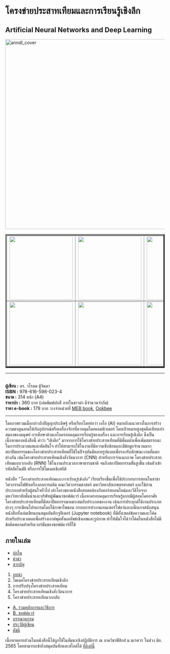 # โครงข่ายประสาทเทียมและการเรียนรู้เชิงลึก
## Artificial Neural Networks and Deep Learning

<img src="https://drive.google.com/uc?id=1uP5lwRDgWqOpukETdaynRRDV2_0Odl__" width=600 alt="anndl_cover"/>

<table border="4">
<tr>
   <td><img src="https://drive.google.com/uc?id=1byCPZ5nbgnf3ACo3NSNdHkTIyv49DjoX" width=200></td>
   <td><img src="https://drive.google.com/uc?id=1nH7cTnhId5XGtkmf9pV2NZmWXH06MDnJ" width=200></td>
   <td><img src="https://drive.google.com/uc?id=12sKcvQKwQJCL19WD97oBvWlDiIQv4JV3" width=200></td>
</tr>
<tr>
   <td><img src="https://drive.google.com/uc?id=10TbOA0iq4GrRt4n7Vgl7gGuqqrzAIDFp" width=200></td>
   <td><img src="https://drive.google.com/uc?id=16uQGCxmq6ueNP8sua2Ppbe5JO6IfOkoa" width=200></td>
   <td><img src="https://drive.google.com/uc?id=1mQjMnd1h005Bm30hBYL0qORDB5DMqylk" width=200></td>
</tr>
</table>


<hr>
<br><b>ผู้เขียน :</b> ดร. วโรดม ตู้จินดา
<br><b>ISBN :</b> 978-616-598-023-4
<br><b>ขนาด :</b> 314 หน้า (A4)
<br><b>ราคาปก :</b> 360 บาท (เล่มพิมพ์ปกสี ภายในขาวดำ มีจำนวนจำกัด)
<br><b>ราคา e-book :</b> 179 บาท วางจำหน่ายที่ <a href="https://www.mebmarket.com/index.php?action=BookDetails&data=YToyOntzOjc6InVzZXJfaWQiO3M6NzoiMTY5NDY0OSI7czo3OiJib29rX2lkIjtzOjY6IjIyMzc0NyI7fQ">MEB book</a>, <a href="https://www.ookbee.com/shop/book/a5ffc8c8-98a4-41a4-bf21-ad252b0bae60/%E0%B9%82%E0%B8%84%E0%B8%A3%E0%B8%87%E0%B8%82%E0%B9%88%E0%B8%B2%E0%B8%A2%E0%B8%9B%E0%B8%A3%E0%B8%B0%E0%B8%AA%E0%B8%B2%E0%B8%97%E0%B9%80%E0%B8%97%E0%B8%B5%E0%B8%A2%E0%B8%A1%E0%B9%81%E0%B8%A5%E0%B8%B0%E0%B8%81%E0%B8%B2%E0%B8%A3%E0%B9%80%E0%B8%A3%E0%B8%B5%E0%B8%A2%E0%B8%99%E0%B8%A3%E0%B8%B9%E0%B9%89%E0%B9%80%E0%B8%8A%E0%B8%B4%E0%B8%87%E0%B8%A5%E0%B8%B6%E0%B8%81?fbclid=IwAR0kBAdMLhiqHgc2rueh9nGWPUftSXbw6yPZMYbRgLTmeDzl5iBOdZtQ2OQ">Ookbee</a>
<hr>
<p />
โดยภาพรวมเมื่อกล่าวถึงปัญญาประดิษฐ์ หรือเรียกโดยย่อว่า เอไอ (AI) หมายถึงแนวทางในการสร้างความชาญฉลาดให้กับอุปกรณ์หรือเครื่องจักรที่ควบคุมโดยคอมพิวเตอร์ โดยเป้าหมายสูงสุดคือเทียบเท่าสมองของมนุษย์ การศึกษาด้านเอไอครอบคลุมการเรียนรู้ของเครื่อง และการเรียนรู้เชิงลึก ซึ่งเป็นเนื้อหาของหนังสือนี้ คำว่า “เชิงลึก” มาจากการใช้โครงข่ายประสาทเทียมที่มีชั้นแฝงเพื่อเพิ่มสมรรถนะในการประมวลผลและตัดสินใจ ทำให้สามารถใช้ในงานที่มีความซับซ้อนและมีข้อมูลจำนวนมาก สถาปัตยกรรมของโครงข่ายประสาทเทียมที่ใช้ในปัจจุบันมีหลายรูปแบบเพื่อรองรับลักษณะงานที่แตกต่างกัน เช่นโครงข่ายประสาทเทียมเชิงสังวัตนาการ (CNN) สำหรับการจำแนกภาพ โครงข่ายประสาทเทียมแบบวกกลับ (RNN) ใช้ในงานประมวลภาษาธรรมชาติ จนถึงสถาปัตยกรรมขั้นสูงขึ้น เช่นตัวเข้ารหัสอัตโนมัติ หรือการใช้โมเดลเชิงสถิติ

หนังสือ <em>“โครงข่ายประสาทเทียมและการเรียนรู้เชิงลึก”</em> เรียบเรียงขึ้นเพื่อใช้ประกอบการสอนในสาขาวิศวกรรมไฟฟ้าเครื่องกลการผลิต คณะวิศวกรรมศาสตร์ มหาวิทยาลัยเกษตรศาสตร์ และใช้อ่านประกอบสำหรับผู้สนใจทั่วไป เค้าโครงของหนังสือสอดคล้องกับคอร์สออนไลน์และวีดีโอจากมหาวิทยาลัยชั้นนำและบริษัทผู้พัฒนาซอฟต์แวร์   เนื้อหาครอบคลุมการเรียนรู้แบบมีผู้สอนโดยอาศัยโครงข่ายประสาทเทียมที่มีสถาปัตยกรรมเหมาะสมกับประเภทของงาน เน้นการประยุกต์ใช้งานประเภทต่างๆ การเขียนโปรแกรมโดยใช้ภาษาไพธอน 
กรอบการทำงานเทนเซอร์โฟลว์และแพ็กเกจสนับสนุน หนังสือทั้งเล่มเขียนบนสมุดบันทึกจูปิเตอร์ (Jupyter notebook) ที่มีทั้งเซลล์ข้อความและโค้ดสำหรับประมวลผลเพื่อสร้างเอาต์พุตทั้งผลลัพธ์เชิงเลขและรูปภาพ ทำให้มั่นใจได้ว่าโค้ดในหนังสือไม่มีข้อผิดพลาดสำหรับเวอร์ชันของซอฟต์แวร์ที่ใช้ 

## ภายในเล่ม

<ul>
  <li /><a href="firstpages.pdf">ปกใน</a>
  <li /><a href="preface_jackyim.pdf">คำนำ</a>
  <li /><a href="toc.pdf">สารบัญ</a>
</ul>
<ol>
  <li /><a href="chapter1.pdf">บทนำ</a>
  <li />โมเดลโครงข่ายประสาทเทียมเชิงลึก
  <li />การปรับปรุงโครงข่ายประสาทเทียม
  <li />โครงข่ายประสาทเทียมเชิงสังวัตนาการ
  <li />โครงข่ายประสาทเทียมวกกลับ
</ol>
<ul>
  <li /><a href="appendixA.pdf">A. รวมหลักการและวิธีการ</a>
  <li /><a href="appendixB.pdf">B. ซอฟต์แวร์</a>
  <li /><a href="bibl.pdf">บรรณานุกรม</a>
  <li /><a href="author_dewninja.pdf">ประวัติผู้เขียน</a>
  <li /><a href="index.pdf">ดัชนี</a>
</ul>

เนื้อหาหลายส่วนในหนังสือนี้ได้ถูกใช้ในสัมนาเชิงปฏิบัติการ ณ ภาควิชาฟิสิกส์ ม.นเรศวร ในช่วง มิย. 2565 โดยสามารถเข้าถึงสมุดบันทึกและสไลด์ได้ <a href="https://github.com/dewdotninja/nuws22">ที่ลิงก์นี้</a>
